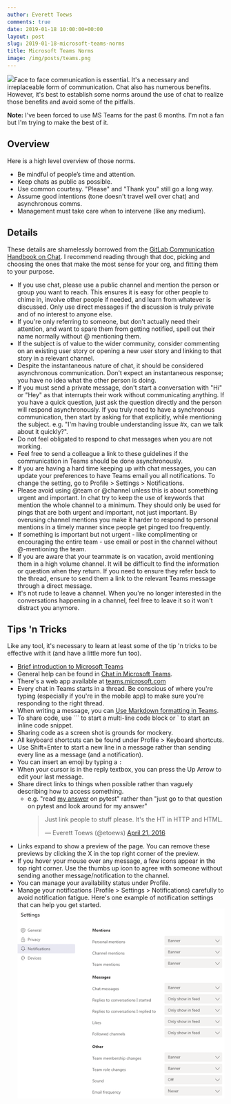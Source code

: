 ```yaml
---
author: Everett Toews
comments: true
date: 2019-01-18 10:00:00+00:00
layout: post
slug: 2019-01-18-microsoft-teams-norms
title: Microsoft Teams Norms
image: /img/posts/teams.png
---
```


<img class="img-right" src="{{ page.image }}"/>Face to face communication is essential. It's a necessary and irreplaceable form of communication. Chat also has numerous benefits. However, it's best to establish some norms around the use of chat to realize those benefits and avoid some of the pitfalls.

<!--more-->

<p class="note"><strong>Note:</strong> I've been forced to use MS Teams for the past 6 months. I'm not a fan but I'm trying to make the best of it.</p>

## Overview

Here is a high level overview of those norms.

* Be mindful of people’s time and attention.
* Keep chats as public as possible.
* Use common courtesy. "Please" and "Thank you" still go a long way.
* Assume good intentions (tone doesn't travel well over chat) and asynchronous comms.
* Management must take care when to intervene (like any medium).

## Details

These details are shamelessly borrowed from the [GitLab Communication Handbook on Chat](https://about.gitlab.com/handbook/communication/#chat). I recommend reading through that doc, picking and choosing the ones that make the most sense for your org, and fitting them to your purpose.

* If you use chat, please use a public channel and mention the person or group you want to reach. This ensures it is easy for other people to chime in, involve other people if needed, and learn from whatever is discussed. Only use direct messages if the discussion is truly private and of no interest to anyone else.
* If you're only referring to someone, but don't actually need their attention, and want to spare them from getting notified, spell out their name normally without @ mentioning them.
* If the subject is of value to the wider community, consider commenting on an existing user story or opening a new user story and linking to that story in a relevant channel.
* Despite the instantaneous nature of chat, it should be considered asynchronous communication. Don't expect an instantaneous response; you have no idea what the other person is doing.
* If you must send a private message, don't start a conversation with "Hi" or "Hey" as that interrupts their work without communicating anything. If you have a quick question, just ask the question directly and the person will respond asynchronously. If you truly need to have a synchronous communication, then start by asking for that explicitly, while mentioning the subject. e.g. "I'm having trouble understanding issue #x, can we talk about it quickly?".
* Do not feel obligated to respond to chat messages when you are not working.
* Feel free to send a colleague a link to these guidelines if the communication in Teams should be done asynchronously.
* If you are having a hard time keeping up with chat messages, you can update your preferences to have Teams email you all notifications. To change the setting, go to Profile > Settings > Notifications.
* Please avoid using @team or @channel unless this is about something urgent and important. In chat try to keep the use of keywords that mention the whole channel to a minimum. They should only be used for pings that are both urgent and important, not just important. By overusing channel mentions you make it harder to respond to personal mentions in a timely manner since people get pinged too frequently.
* If something is important but not urgent - like complimenting or encouraging the entire team - use email or post in the channel without @-mentioning the team.
* If you are aware that your teammate is on vacation, avoid mentioning them in a high volume channel. It will be difficult to find the information or question when they return. If you need to ensure they refer back to the thread, ensure to send them a link to the relevant Teams message through a direct message.
* It's not rude to leave a channel. When you're no longer interested in the conversations happening in a channel, feel free to leave it so it won't distract you anymore.

## Tips 'n Tricks

Like any tool, it's necessary to learn at least some of the tip 'n tricks to be effective with it (and have a little more fun too).

* [Brief introduction to Microsoft Teams](https://www.youtube.com/watch?v=FFQszYALS_A)
* General help can be found in [Chat in Microsoft Teams](https://support.office.com/en-us/article/chat-in-microsoft-teams-f3a917cb-1a83-42b2-a097-0678298703bb).
* There's a web app available at [teams.microsoft.com](https://teams.microsoft.com/)
* Every chat in Teams starts in a thread. Be conscious of where you're typing (especially if you're in the mobile app) to make sure you're responding to the right thread.
* When writing a message, you can [Use Markdown formatting in Teams](https://support.office.com/en-us/article/use-markdown-formatting-in-teams-4d10bd65-55e2-4b2d-a1f3-2bebdcd2c772).
* To share code, use ``` to start a multi-line code block or ` to start an inline code snippet.
* Sharing code as a screen shot is grounds for mockery.
* All keyboard shortcuts can be found under Profile > Keyboard shortcuts.
* Use Shift+Enter to start a new line in a message rather than sending every line as a message (and a notification).
* You can insert an emoji by typing a `:`
* When your cursor is in the reply textbox, you can press the Up Arrow to edit your last message.
* Share direct links to things when possible rather than vaguely describing how to access something.
  * e.g. "read [my answer](https://stackoverflow.com/questions/26405380/how-do-i-correctly-setup-and-teardown-my-pytest-class-with-tests/39401087#39401087) on pytest" rather than "just go to that question on pytest and look around for my answer"
    <blockquote class="twitter-tweet" data-lang="en"><p lang="en" dir="ltr">Just link people to stuff please. It&#39;s the HT in HTTP and HTML.</p>&mdash; Everett Toews (@etoews) <a href="https://twitter.com/etoews/status/723173231016833025?ref_src=twsrc%5Etfw">April 21, 2016</a></blockquote>
<script async src="https://platform.twitter.com/widgets.js" charset="utf-8"></script>
* Links expand to show a preview of the page. You can remove these previews by clicking the X in the top right corner of the preview.
* If you hover your mouse over any message, a few icons appear in the top right corner. Use the thumbs up icon to agree with someone without sending another message/notification to the channel.
* You can manage your availability status under Profile.
* Manage your notifications (Profile > Settings > Notifications) carefully to avoid notification fatigue. Here's one example of notification settings that can help you get started.
    <img src="/img/posts/teams-notifications.png"/>
